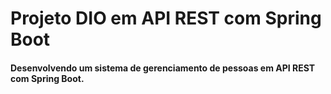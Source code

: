 # Projeto DIO em API REST com Spring Boot

#### Desenvolvendo um sistema de gerenciamento de pessoas em API REST com Spring Boot.